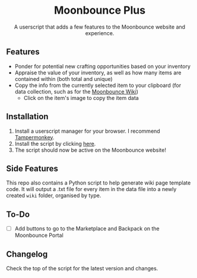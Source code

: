 <div align="center">
  <h1>Moonbounce Plus</h1>
  <p>A userscript that adds a few features to the Moonbounce website and experience.</p>
</div>

## Features

- Ponder for potential new crafting opportunities based on your inventory
- Appraise the value of your inventory, as well as how many items are contained within (both total and unique)
- Copy the info from the currently selected item to your clipboard (for data collection, such as for the [Moonbounce Wiki](https://moonbounce.wiki))
  - Click on the item's image to copy the item data

## Installation

1. Install a userscript manager for your browser. I recommend [Tampermonkey](https://www.tampermonkey.net/).
2. Install the script by clicking [here](https://github.com/Jordy3D/MoonbouncePlus/raw/main/scripts/MoonbouncePlus.user.js).
3. The script should now be active on the Moonbounce website!

## Side Features

This repo also contains a Python script to help generate wiki page template code. It will output a .txt file for every item in the data file into a newly created `wiki` folder, organised by type.

## To-Do

- [ ] Add buttons to go to the Marketplace and Backpack on the Moonbounce Portal

## Changelog

Check the top of the script for the latest version and changes.